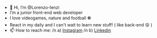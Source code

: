- 👋 Hi, I’m @Lorenzo-Ienzi
- I’m a junior front-end web developer
- I love videogames, nature and football ⚽
- React in my daily and I can't wait to learn new stuff! ( like back-end 😝 )
- 📫 How to reach me: /n
 a) [Instagram](https://www.instagram.com/_lollos_/) /n
 b) [Linkedin](https://www.linkedin.com/in/lorenzo-ienzi-70a7341b6/)
